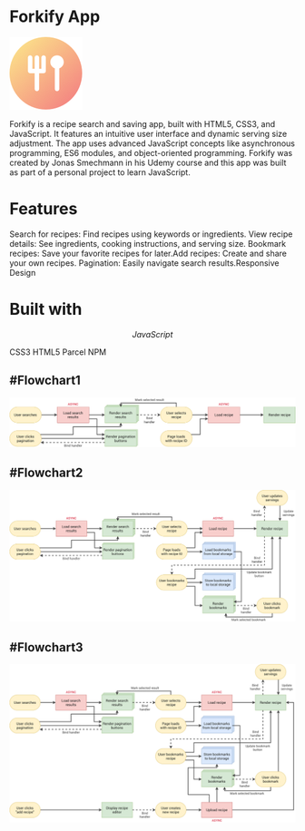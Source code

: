 # Forkify App

![Alt text](image.png)

Forkify is a recipe search and saving app, built with HTML5, CSS3, and JavaScript. It features an intuitive user interface and dynamic serving size adjustment. The app uses advanced JavaScript concepts like asynchronous programming, ES6 modules, and object-oriented programming. Forkify was created by Jonas Smechmann in his Udemy course and this app was built as part of a personal project to learn JavaScript.

# Features

Search for recipes: Find recipes using keywords or ingredients. View recipe details: See ingredients, cooking instructions, and serving size. Bookmark recipes: Save your favorite recipes for later.Add recipes: Create and share your own recipes. Pagination: Easily navigate search results.Responsive Design

# Built with

$$
JavaScript
$$

CSS3
HTML5
Parcel
NPM

## #Flowchart1

![Alt text](forkify-flowchart-part-1.png)

## #Flowchart2

![Alt text](forkify-flowchart-part-2.png)

## #Flowchart3

![Alt text](forkify-flowchart-part-3.png)
